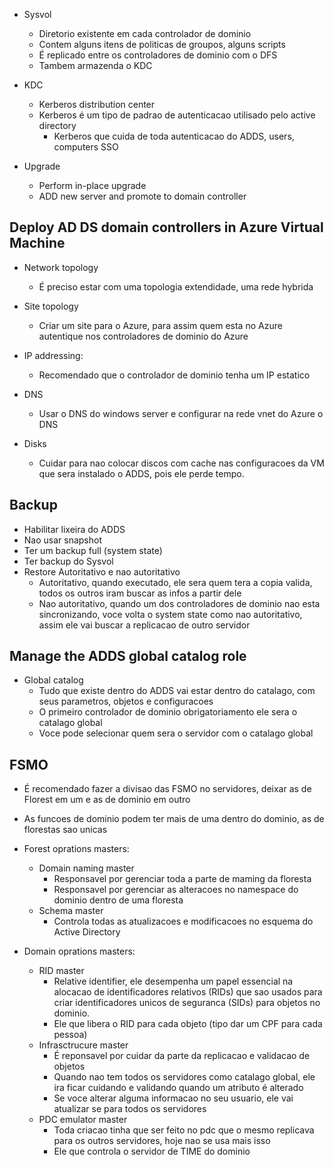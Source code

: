 * Sysvol
  * Diretorio existente em cada controlador de dominio
  * Contem alguns itens de politicas de groupos, alguns scripts
  * É replicado entre os controladores de dominio com o DFS
  * Tambem armazenda o KDC
 
* KDC
  * Kerberos distribution center
  * Kerberos é um tipo de padrao de autenticacao utilisado pelo active directory
    * Kerberos que cuida de toda autenticacao do ADDS, users, computers SSO  

* Upgrade
  * Perform in-place upgrade
  * ADD new server and promote to domain controller

## Deploy AD DS domain controllers in Azure Virtual Machine

* Network topology
  * É preciso estar com uma topologia extendidade, uma rede hybrida
 
* Site topology
  * Criar um site para o Azure, para assim quem esta no Azure autentique nos controladores de dominio do Azure

* IP addressing:
  * Recomendado que o controlador de dominio tenha um IP estatico
 
* DNS
  * Usar o DNS do windows server e configurar na rede vnet do Azure o DNS
 
* Disks
  * Cuidar para nao colocar discos com cache nas configuracoes da VM que sera instalado o ADDS, pois ele perde tempo.
 
## Backup

* Habilitar lixeira do ADDS
* Nao usar snapshot
* Ter um backup full (system state)
* Ter backup do Sysvol
* Restore Autoritativo e nao autoritativo
   * Autoritativo, quando executado, ele sera quem tera a copia valida, todos os outros iram buscar as infos a partir dele
   * Nao autoritativo, quando um dos controladores de dominio nao esta sincronizando, voce volta o system state como nao autoritativo, assim ele vai buscar a replicacao de outro servidor
 
## Manage the ADDS global catalog role


* Global catalog
  * Tudo que existe dentro do ADDS vai estar dentro do catalago, com seus parametros, objetos e configuracoes
  * O primeiro controlador de dominio obrigatoriamento ele sera o catalago global
  * Voce pode selecionar quem sera o servidor com o catalago global

## FSMO

* É recomendado fazer a divisao das FSMO no servidores, deixar as de Florest em um e as de dominio em outro
* As funcoes de dominio podem ter mais de uma dentro do dominio, as de florestas sao unicas

* Forest oprations masters:
  * Domain naming master
    * Responsavel por gerenciar toda a parte de maming da floresta
    * Responsavel por gerenciar as alteracoes no namespace do dominio dentro de uma floresta
  * Schema master
    * Controla todas as atualizacoes e modificacoes no esquema do Active Directory
 
* Domain oprations masters:
  * RID master
    * Relative identifier, ele desempenha um papel essencial na alocacao de identificadores relativos (RIDs) que sao usados para criar identificadores unicos de seguranca (SIDs) para objetos no dominio.
    * Ele que libera o RID para cada objeto (tipo dar um CPF para cada pessoa)
  * Infrasctrucure master
     * É reponsavel por cuidar da parte da replicacao e validacao de objetos
     * Quando nao tem todos os servidores como catalago global, ele ira ficar cuidando e validando quando um atributo é alterado
     * Se voce alterar alguma informacao no seu usuario, ele vai atualizar se para todos os servidores
  * PDC emulator master
     * Toda criacao tinha que ser feito no pdc que o mesmo replicava para os outros servidores, hoje nao se usa mais isso
     * Ele que controla o servidor de TIME do dominio
 








